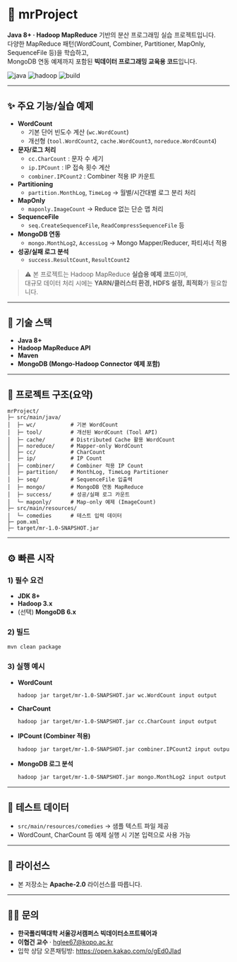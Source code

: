 # 🌱 mrProject

**Java 8+ · Hadoop MapReduce** 기반의 분산 프로그래밍 실습 프로젝트입니다.  
다양한 MapReduce 패턴(WordCount, Combiner, Partitioner, MapOnly, SequenceFile 등)을 학습하고,  
MongoDB 연동 예제까지 포함된 **빅데이터 프로그래밍 교육용 코드**입니다.  

<p align="left">
  <img alt="java" src="https://img.shields.io/badge/Java-8+-007396?logo=openjdk&logoColor=white">
  <img alt="hadoop" src="https://img.shields.io/badge/Hadoop-MapReduce-FFCC00?logo=apachehadoop&logoColor=black">
  <img alt="build" src="https://img.shields.io/badge/Build-Maven-C71A36?logo=apachemaven&logoColor=white">
</p>

---

## ✨ 주요 기능/실습 예제
- **WordCount**
  - 기본 단어 빈도수 계산 (`wc.WordCount`)
  - 개선형 (`tool.WordCount2`, `cache.WordCount3`, `noreduce.WordCount4`)
- **문자/로그 처리**
  - `cc.CharCount` : 문자 수 세기
  - `ip.IPCount` : IP 접속 횟수 계산
  - `combiner.IPCount2` : Combiner 적용 IP 카운트
- **Partitioning**
  - `partition.MonthLog`, `TimeLog` → 월별/시간대별 로그 분리 처리
- **MapOnly**
  - `maponly.ImageCount` → Reduce 없는 단순 맵 처리
- **SequenceFile**
  - `seq.CreateSequenceFile`, `ReadCompressSequenceFile` 등
- **MongoDB 연동**
  - `mongo.MonthLog2`, `AccessLog` → Mongo Mapper/Reducer, 파티셔너 적용
- **성공/실패 로그 분석**
  - `success.ResultCount`, `ResultCount2`

> ⚠️ 본 프로젝트는 Hadoop MapReduce **실습용 예제 코드**이며,  
> 대규모 데이터 처리 시에는 **YARN/클러스터 환경, HDFS 설정, 최적화**가 필요합니다.

---

## 🧱 기술 스택
- **Java 8+**
- **Hadoop MapReduce API**
- **Maven**
- **MongoDB (Mongo-Hadoop Connector 예제 포함)**

---

## 📁 프로젝트 구조(요약)
```
mrProject/
├─ src/main/java/
│  ├─ wc/           # 기본 WordCount
│  ├─ tool/         # 개선된 WordCount (Tool API)
│  ├─ cache/        # Distributed Cache 활용 WordCount
│  ├─ noreduce/     # Mapper-only WordCount
│  ├─ cc/           # CharCount
│  ├─ ip/           # IP Count
│  ├─ combiner/     # Combiner 적용 IP Count
│  ├─ partition/    # MonthLog, TimeLog Partitioner
│  ├─ seq/          # SequenceFile 입출력
│  ├─ mongo/        # MongoDB 연동 MapReduce
│  ├─ success/      # 성공/실패 로그 카운트
│  └─ maponly/      # Map-only 예제 (ImageCount)
├─ src/main/resources/
│  └─ comedies      # 테스트 입력 데이터
├─ pom.xml
├─ target/mr-1.0-SNAPSHOT.jar
```

---

## ⚙️ 빠른 시작
### 1) 필수 요건
- **JDK 8+**
- **Hadoop 3.x**
- (선택) **MongoDB 6.x**

### 2) 빌드
```bash
mvn clean package
```

### 3) 실행 예시
- **WordCount**
  ```bash
  hadoop jar target/mr-1.0-SNAPSHOT.jar wc.WordCount input output
  ```
- **CharCount**
  ```bash
  hadoop jar target/mr-1.0-SNAPSHOT.jar cc.CharCount input output
  ```
- **IPCount (Combiner 적용)**
  ```bash
  hadoop jar target/mr-1.0-SNAPSHOT.jar combiner.IPCount2 input output
  ```
- **MongoDB 로그 분석**
  ```bash
  hadoop jar target/mr-1.0-SNAPSHOT.jar mongo.MonthLog2 input output
  ```

---

## 🧪 테스트 데이터
- `src/main/resources/comedies` → 샘플 텍스트 파일 제공  
- WordCount, CharCount 등 예제 실행 시 기본 입력으로 사용 가능

---

## 📜 라이선스
- 본 저장소는 **Apache-2.0** 라이선스를 따릅니다.  

---

## 🙋‍♀️ 문의
- **한국폴리텍대학 서울강서캠퍼스 빅데이터소프트웨어과**  
- **이협건 교수** · hglee67@kopo.ac.kr  
- 입학 상담 오픈채팅방: <https://open.kakao.com/o/gEd0JIad>
